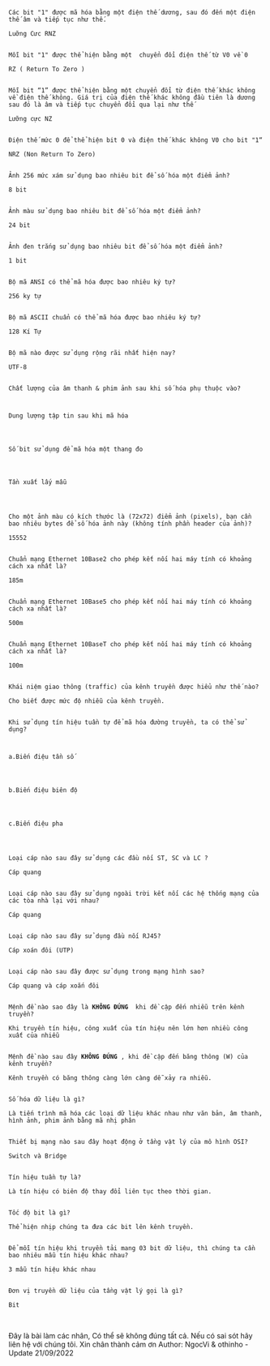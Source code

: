 <Code>
Các bit "1" được mã hóa bằng một điện thế dương, sau đó đến một điện thế âm và tiếp tục như thế.
<success>
Luỡng Cưc RNZ
</success>
</Code>

<Code>
Mỗi bit "1" được thể hiện bằng một  chuyển đổi điện thế từ V0 về 0
<success>
RZ ( Return To Zero )
</success>
</Code>

<Code>
Mỗi bit “1” được thể hiện bằng một chuyển đổi từ điện thế khác không về điện thế không. Giá trị của điện thế khác không đầu tiên là dương sau đó là âm và tiếp tục chuyển đổi qua lại như thế
<success>
Lưỡng cực NZ 
</success>
</Code>

<Code>
Điện thế mức 0 để thể hiện bit 0 và điện thế khác không V0 cho bit "1“
<success>
NRZ (Non Return To Zero)
</success>
</Code>

<Code>
Ảnh 256 mức xám sử dụng bao nhiêu bit để số hóa một điểm ảnh?
<success>
8 bit
</success>
</Code>

<Code>
Ảnh màu sử dụng bao nhiêu bit để số hóa một điểm ảnh?
<success>
24 bit
</success>
</Code>

<Code>
Ảnh đen trắng sử dụng bao nhiêu bit để số hóa một điểm ảnh?
<success>
1 bit
</success>
</Code>

<Code>
Bộ mã ANSI có thể mã hóa được bao nhiêu ký tự?
<success>
256 ky tự
</success>
</Code>

<Code>
Bộ mã ASCII chuẩn có thể mã hóa được bao nhiêu ký tự?
<success>
128 Kí Tự
</success>
</Code>

<Code>
Bộ mã nào được sử dụng rộng rãi nhất hiện nay?
<success>
UTF-8
</success>
</Code>

<Code>
Chất lượng của âm thanh & phim ảnh sau khi số hóa phụ thuộc vào?
<success>
<p>
Dung lượng tập tin sau khi mã hóa
</p>
<p>
Số bit sử dụng để mã hóa một thang đo
</p>
<p>
Tần xuất lấy mẫu
</p>
</success>
</Code>

<Code>
Cho một ảnh màu có kích thước là (72x72) điểm ảnh (pixels), bạn cần bao nhiêu bytes để số hóa ảnh này (không tính phần header của ảnh)?
<success>
15552
</success>
</Code>

<Code>
Chuẩn mạng Ethernet 10Base2 cho phép kết nối hai máy tính có khoảng cách xa nhất là?
<success>
185m
</success>
</Code>

<Code>
Chuẩn mạng Ethernet 10Base5 cho phép kết nối hai máy tính có khoảng cách xa nhất là?
<success>
500m
</success>
</Code>

<Code>
Chuẩn mạng Ethernet 10BaseT cho phép kết nối hai máy tính có khoảng cách xa nhất là?
<success>
100m
</success>
</Code>

<Code>
Khái niệm giao thông (traffic) của kênh truyền được hiểu như thế nào?
<success>
Cho biết được mức độ nhiễu của kênh truyền.
</success>
</Code>

<Code>
Khi sử dụng tín hiệu tuần tự để mã hóa đường truyền, ta có thể sử dụng?
<success>
<p>
a.Biến điệu tần số
</p>
<p>
b.Biến điệu biên độ
</p>
<p>
c.Biến điệu pha
</p>
</success>
</Code>

<Code>
Loại cáp nào sau đây sử dụng các đầu nối ST, SC và LC ?
<success>
Cáp quang
</success>
</Code>

<Code>
Loại cáp nào sau đây sử dụng ngoài trời kết nối các hệ thống mạng của các tòa nhà lại với nhau?
<success>
Cáp quang
</success>
</Code>

<Code>
Loại cáp nào sau đây sử dụng đầu nối RJ45?
<success>
Cáp xoán đôi (UTP)
</success>
</Code>

<Code>
Loại cáp nào sau đây được sử dụng trong mạng hình sao?
<success>
Cáp quang và cáp xoắn đôi
</success>
</Code>

<Code>
Mệnh đề nào sao đây là <strong>KHÔNG ĐÚNG </strong> khi đề cập đến nhiễu trên kênh truyền?
<success>
Khi truyền tín hiệu, công xuất của tín hiệu nên lớn hơn nhiều công xuất của nhiễu
</success>
</Code>

<Code>
Mệnh đề nào sau đây <strong>KHÔNG ĐÚNG </strong>, khi đề cập đến băng thông (W) của kênh truyền?
<success>
Kênh truyền có băng thông càng lớn càng dễ xảy ra nhiễu.
</success>
</Code>

<Code>
Số hóa dữ liệu là gì?
<success>
Là tiến trình mã hóa các loại dữ liệu khác nhau như văn bản, âm thanh, hình ảnh, phim ảnh bằng mã nhị phân
</success>
</Code>

<Code>
Thiết bị mạng nào sau đây hoạt động ở tầng vật lý của mô hình OSI?
<success>
Switch và Bridge
</success>
</Code>

<Code>
Tín hiệu tuần tự là?
<success>
Là tín hiệu có biên độ thay đổi liên tục theo thời gian.
</success>
</Code>

<Code>
Tốc độ bit là gì?
<success>
Thể hiện nhịp chúng ta đưa các bit lên kênh truyền.
</success>
</Code>

<Code>
Để mỗi tín hiệu khi truyền tải mang 03 bit dữ liệu, thì chúng ta cần bao nhiêu mẫu tín hiệu khác nhau?
<success>
3 mẫu tín hiệu khác nhau
</success>
</Code>

<Code>
Đơn vị truyền dữ liệu của tầng vật lý gọi là gì?
<success>
Bit
</success>
</Code>



<br>

<Text>Đây là bài làm các nhân, Có thể sẽ không đúng tất cả. Nếu có sai sót hãy liên hệ với chúng tôi. Xin chân thành cảm ơn</Text>
<create>
Author: NgocVi & othinho - Update 21/09/2022
</create>

